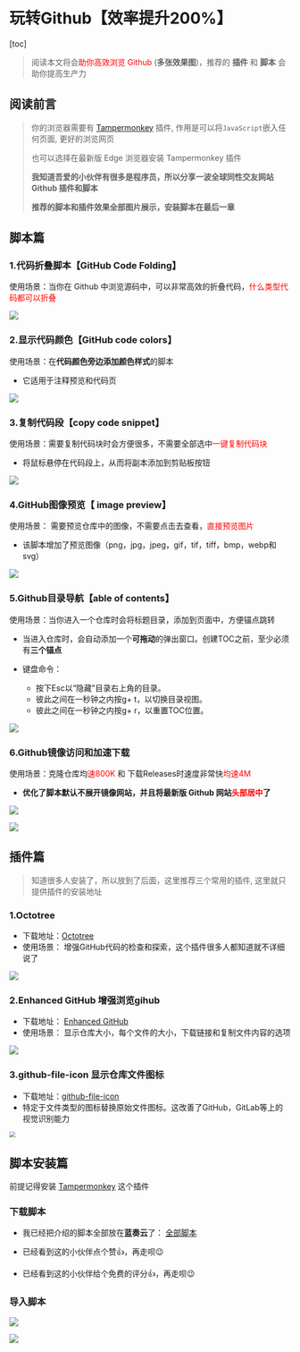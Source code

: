 # 玩转Github【效率提升200%】

[toc]

> 阅读本文将会<font color='red'>助你高效浏览 Github </font>(**多张效果图**)，推荐的 **插件** 和 **脚本**  会助你提高生产力 

## 阅读前言

> 你的浏览器需要有 [Tampermonkey](https://chrome.google.com/webstore/detail/tampermonkey/dhdgffkkebhmkfjojejmpbldmpobfkfo?utm_source=chrome-ntp-icon) 插件, 作用是可以将`JavaScript`嵌入任何页面, 更好的浏览网页
>
> 也可以选择在最新版 Edge 浏览器安装 Tampermonkey 插件
>
> **我知道吾爱的小伙伴有很多是程序员，所以分享一波全球同性交友网站 Github 插件和脚本**
>
>  **推荐的脚本和插件效果全部图片展示，安装脚本在最后一章**



## 脚本篇 

### 1.代码折叠脚本【GitHub Code Folding】

使用场景：当你在 Github 中浏览源码中，可以非常高效的折叠代码，<font color='red'>什么类型代码都可以折叠</font>

![](https://mingcloudpic.oss-cn-beijing.aliyuncs.com/img/1.gif)





### 2.显示代码颜色【GitHub code colors】

使用场景：在**代码颜色旁边添加颜色样式**的脚本

- 它适用于注释预览和代码页

![](https://mingcloudpic.oss-cn-beijing.aliyuncs.com/img/2.gif)



### 3.复制代码段【copy code snippet】

使用场景：需要复制代码块时会方便很多，不需要全部选中<font color='red'>一键复制代码块</font>

- 将鼠标悬停在代码段上，从而将副本添加到剪贴板按钮

![](https://mingcloudpic.oss-cn-beijing.aliyuncs.com/img/3.gif)



### 4.GitHub图像预览【 image preview】

使用场景： 需要预览仓库中的图像，不需要点击去查看，<font color='red'>直接预览图片</font>

- 该脚本增加了预览图像（png，jpg，jpeg，gif，tif，tiff，bmp，webp和svg）

![](https://mingcloudpic.oss-cn-beijing.aliyuncs.com/img/4.gif)





### 5.Github目录导航【able of contents】

使用场景：当你进入一个仓库时会将标题目录，添加到页面中，方便锚点跳转

- 当进入仓库时，会自动添加一个**可拖动**的弹出窗口。创建TOC之前，至少必须有**三个锚点**

- 键盘命令：
  - 按下Esc以“隐藏”目录右上角的目录。
  - 彼此之间在一秒钟之内按g+ t，以切换目录视图。
  - 彼此之间在一秒钟之内按g+ r，以重置TOC位置。

![](https://mingcloudpic.oss-cn-beijing.aliyuncs.com/img/5.gif)



### 6.Github镜像访问和加速下载

使用场景：克隆仓库均<font color='red'>速800K</font> 和 下载Releases时速度非常快<font color='red'>均速4M</font> 

- **优化了脚本默认不展开镜像网站，并且将最新版 Github 网站<font color='red'>头部居中</font>了**

![](https://mingcloudpic.oss-cn-beijing.aliyuncs.com/img/6.gif)

![](https://mingcloudpic.oss-cn-beijing.aliyuncs.com/img/6.1.gif)





## 插件篇

> 知道很多人安装了，所以放到了后面，这里推荐三个常用的插件, 这里就只提供插件的安装地址

### 1.Octotree

- 下载地址：[Octotree](https://chrome.google.com/webstore/detail/octotree/bkhaagjahfmjljalopjnoealnfndnagc?utm_source=chrome-ntp-icon)
- 使用场景： 增强GitHub代码的检查和探索，这个插件很多人都知道就不详细说了

![](https://mingcloudpic.oss-cn-beijing.aliyuncs.com/img/7.gif)



### 2.Enhanced GitHub 增强浏览gihub

- 下载地址： [Enhanced GitHub](https://chrome.google.com/webstore/detail/enhanced-github/anlikcnbgdeidpacdbdljnabclhahhmd?utm_source=chrome-ntp-icon)
- 使用场景： 显示仓库大小，每个文件的大小，下载链接和复制文件内容的选项

![](https://mingcloudpic.oss-cn-beijing.aliyuncs.com/img/8.png)



### 3.github-file-icon 显示仓库文件图标

- 下载地址：[github-file-icon](https://chrome.google.com/webstore/detail/file-icon-for-github-and/ficfmibkjjnpogdcfhfokmihanoldbfe?utm_source=chrome-ntp-icon)
- 特定于文件类型的图标替换原始文件图标。这改善了GitHub，GitLab等上的视觉识别能力

<img src="https://mingcloudpic.oss-cn-beijing.aliyuncs.com/img/20200717153823.png" style="zoom:67%;" />



## 脚本安装篇

前提记得安装 [Tampermonkey](https://chrome.google.com/webstore/detail/tampermonkey/dhdgffkkebhmkfjojejmpbldmpobfkfo?utm_source=chrome-ntp-icon)  这个插件

### 下载脚本

- 我已经把介绍的脚本全部放在**蓝奏云**了： [全部脚本](https://wwa.lanzous.com/iWjJseojp8f)

- 已经看到这的小伙伴点个赞👍，再走呗😉
- 已经看到这的小伙伴给个免费的评分👍，再走呗😉



### 导入脚本

![](https://mingcloudpic.oss-cn-beijing.aliyuncs.com/img/11.png)

![](https://mingcloudpic.oss-cn-beijing.aliyuncs.com/img/20200717152800.png)

